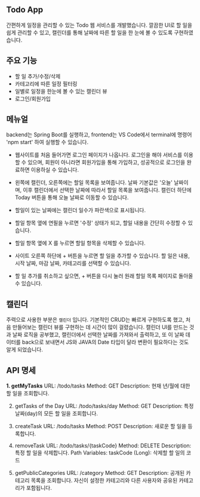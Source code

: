 ## Todo App

간편하게 일정을 관리할 수 있는 Todo 웹 서비스를 개발했습니다.
깔끔한 UI로 할 일을 쉽게 관리할 수 있고, 캘린더를 통해 날짜에 따른 할 일을 한 눈에 볼 수 있도록 구현하였습니다.

## 주요 기능

- 할 일 추가/수정/삭제
- 카테고리에 따른 일정 필터링
- 일별로 일정을 한눈에 볼 수 있는 캘린더 뷰
- 로그인/회원가입


## 메뉴얼
backend는 Spring Boot를 실행하고,
frontend는 VS Code에서 terminal에 명령어 'npm start' 하여 실행할 수 있습니다.

- 웹사이트를 처음 들어가면 로그인 페이지가 나옵니다.
로그인을 해야 서비스를 이용할 수 있으며,
회원이 아니라면 회원가입을 통해 가입하고, 성공적으로 로그인을 완료하면 이용하실 수 있습니다.

- 왼쪽에 캘린더, 오른쪽에는 할일 목록을 보여줍니다. 날짜 기본값은 '오늘' 날짜이며, 이후 캘린더에서 선택한 날짜에 따라서 할일 목록을 보여줍니다.
캘린더 하단에 Today 버튼을 통해 오늘 날짜로 이동할 수 있습니다.

- 할일이 있는 날짜에는 캘린더 일수가 파란색으로 표시됩니다.

- 할일 항목 옆에 연필을 누르면 '수정' 상태가 되고,
할일 내용을 간단히 수정할 수 있습니다.

- 할일 항목 옆에 X 를 누르면 할일 항목을 삭제할 수 있습니다.

- 사이트 오른쪽 하단에 + 버튼을 누르면 할 일을 추가할 수 있습니다.
할 일은 내용, 시작 날짜, 마감 날짜, 카테고리를 선택할 수 있습니다.
- 할 일 추가를 취소하고 싶으면, + 버튼을 다시 눌러 원래 할일 목록 페이지로 돌아올 수 있습니다.



## 캘린더

주력으로 사용한 부분은 `캘린더` 입니다.
기본적인 CRUD는 빠르게 구현하도록 했고,
처음 만들어보는 캘린더 뷰를 구현하는 데 시간이 많이 걸렸습니다.
캘린더 UI를 만드는 것과 날짜 로직을 공부했고,
캘린더에서 선택한 날짜를 가져와서 출력하고,
또 이 날짜 데이터를 back으로 보내면서 JS와 JAVA의 Date 타입이 달라 변환이 필요하다는 것도 알게 되었습니다.

## API 명세

**1. getMyTasks**
URL: /todo/tasks
Method: GET
Description: 현재 년/월에 대한 할 일을 조회합니다.


2. getTasks of the Day
URL: /todo/tasks/day
Method: GET
Description: 특정 날짜(day)의 모든 할 일을 조회합니다.

3. createTask
URL: /todo/tasks
Method: POST
Description: 새로운 할 일을 등록합니다.


4. removeTask
URL: /todo/tasks/{taskCode}
Method: DELETE
Description: 특정 할 일을 삭제합니다.
Path Variables:
taskCode (Long): 삭제할 할 일의 코드

5. getPublicCategories
URL: /category
Method: GET
Description: 공개된 카테고리 목록을 조회합니다. 자신이 설정한 카테고리와 다른 사용자와 공유된 카테고리가 포함됩니다.

